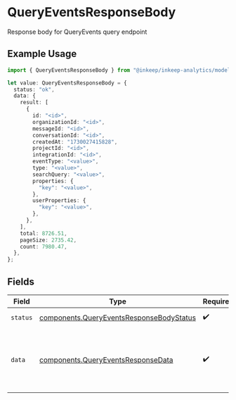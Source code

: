 # QueryEventsResponseBody

Response body for QueryEvents query endpoint

## Example Usage

```typescript
import { QueryEventsResponseBody } from "@inkeep/inkeep-analytics/models/components";

let value: QueryEventsResponseBody = {
  status: "ok",
  data: {
    result: [
      {
        id: "<id>",
        organizationId: "<id>",
        messageId: "<id>",
        conversationId: "<id>",
        createdAt: "1730027415828",
        projectId: "<id>",
        integrationId: "<id>",
        eventType: "<value>",
        type: "<value>",
        searchQuery: "<value>",
        properties: {
          "key": "<value>",
        },
        userProperties: {
          "key": "<value>",
        },
      },
    ],
    total: 8726.51,
    pageSize: 2735.42,
    count: 7980.47,
  },
};
```

## Fields

| Field                                                                                                | Type                                                                                                 | Required                                                                                             | Description                                                                                          |
| ---------------------------------------------------------------------------------------------------- | ---------------------------------------------------------------------------------------------------- | ---------------------------------------------------------------------------------------------------- | ---------------------------------------------------------------------------------------------------- |
| `status`                                                                                             | [components.QueryEventsResponseBodyStatus](../../models/components/queryeventsresponsebodystatus.md) | :heavy_check_mark:                                                                                   | Status of the response                                                                               |
| `data`                                                                                               | [components.QueryEventsResponseData](../../models/components/queryeventsresponsedata.md)             | :heavy_check_mark:                                                                                   | Data object containing QueryEvents query results and pagination information                          |
